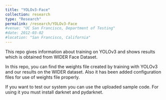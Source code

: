 ```yaml
---
title: "YOLOv3-Face"
collection: research
type: "Research"
permalink: /research/YOLOv3-Face
#venue: "UC San Francisco, Department of Testing"
#date: 2012-03-02
#location: "San Francisco, California"
---
```


This repo gives information about training on YOLOv3 and shows results which is obtained from WIDER Face Dataset.

In this repo, you can find the weights file created by training with YOLOv3 and our results on the WIDER dataset. Also it has been added configuration files for use of weights file properly.

If you want to test our system you can use the uploaded sample code. For using it you must install darknet and pydarknet.
